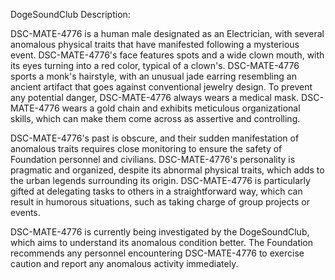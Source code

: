 DogeSoundClub Description:

DSC-MATE-4776 is a human male designated as an Electrician, with several anomalous physical traits that have manifested following a mysterious event. DSC-MATE-4776's face features spots and a wide clown mouth, with its eyes turning into a red color, typical of a clown's. DSC-MATE-4776 sports a monk's hairstyle, with an unusual jade earring resembling an ancient artifact that goes against conventional jewelry design. To prevent any potential danger, DSC-MATE-4776 always wears a medical mask. DSC-MATE-4776 wears a gold chain and exhibits meticulous organizational skills, which can make them come across as assertive and controlling.

DSC-MATE-4776's past is obscure, and their sudden manifestation of anomalous traits requires close monitoring to ensure the safety of Foundation personnel and civilians. DSC-MATE-4776's personality is pragmatic and organized, despite its abnormal physical traits, which adds to the urban legends surrounding its origin. DSC-MATE-4776 is particularly gifted at delegating tasks to others in a straightforward way, which can result in humorous situations, such as taking charge of group projects or events.

DSC-MATE-4776 is currently being investigated by the DogeSoundClub, which aims to understand its anomalous condition better. The Foundation recommends any personnel encountering DSC-MATE-4776 to exercise caution and report any anomalous activity immediately.
